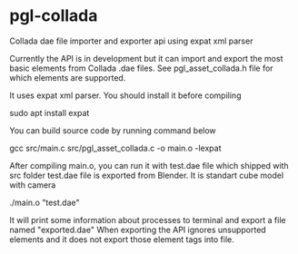 # pgl-collada
Collada dae file importer and exporter api using expat xml parser

Currently the API is in development but it can import and export the most basic elements from Collada .dae files.
See pgl_asset_collada.h file for which elements are supported.

It uses expat xml parser. You should install it before compiling

sudo apt install expat

You can build source code by running command below

gcc src/main.c src/pgl_asset_collada.c -o main.o -lexpat

After compiling main.o, you can run it with test.dae file which shipped with src folder
test.dae file is exported from Blender. It is standart cube model with camera

./main.o "test.dae"

It will print some information about processes to terminal and export a file named "exported.dae"
When exporting the API ignores unsupported elements and it does not export those element tags into file.
